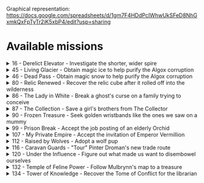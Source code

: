 Graphical representation: https://docs.google.com/spreadsheets/d/1gm7F4HDdPcIWhwUkSFeD8NhGxmkQxFpTyTr2iK5xbP4/edit?usp=sharing

# Available missions

<details>
  <summary>16 - Derelict Elevator - Investigate the shorter, wider spire</summary>
  
- Region: **Crystal Fields**
- Enemies: **Ancient Artillery, Flaming Bladespinner, Ruined Machine**
- Linked to: **25, 26**

</details>
<details>
  <summary>45 - Living Glacier - Obtain magic ice to help purify the Algox corruption</summary>
  
- Storyline: Algox
- Region: **Biting Sea**
- Enemies: **Abael Herder, Abael Scout, Lightning Eel, Piranha Pig**
- Requirements:
  - [x] Climbing Gear
- Unlocks: **52**

</details>
<details>
  <summary>46 - Dead Pass - Obtain magic snow to help purify the Algox corruption</summary>
  
- Storyline: Algox
- Region: **Copperneck Mountains**
- Enemies: **Burrowing Blade, Frozen Corpse, Shrike Fiend**
- Requirements:
  - [x] Sled
- Unlocks: **52**

</details>
<details>
  <summary>80 - Relic Renewed - Recover the relic cube after it rolled off into the wilderness</summary>

- Region: **Frosthaven**
- Enemies: **Relic (Boss), Robotic Boltshooter, Ruined Machine, Steel Automaton**

</details>
<details>
  <summary>86 - The Lady in White - Break a ghost's curse on a family trying to conceive</summary>
- Job Posting
- Region: **Frosthaven**
- Enemies: **Black Imp, Earth Demon, Ice Wraith**

</details>
<details>
  <summary>87 - The Collection - Save a girl's brothers from The Collector</summary>
- Job Posting
- Region: **Whitefire Woods**
- Enemies: **Algox Archer, Algox Guard, Flaming Bladespinner, Lurker Clawcrusher, Polar Bear, Steel Automaton**
- Unlocks and Linked to: **88**

</details>
<details>
  <summary>90 - Frozen Treasure - Seek golden wristbands like the ones we saw on a mummy</summary>

- Was unlocked from job posting (town guard upgrade)
- Region: **Biting Sea**
- Enemies: **Frozen Corpse, Ice Wraith, Polar Bear, Snow Imp**
- Unlocks and Linked to: **91**

</details>
<details>
  <summary>99 - Prison Break - Accept the job posting of an elderly Orchid</summary>

- Was unlocked from job posting (town guard upgrade)
- Region: **???**
- Enemies: **Frozen Corpse, Robotic Boltshooter, Steel Automaton**
- Unlocks: **100**

</details>
<details>
  <summary>107 - My Private Empire - Accept the invitation of Emperor Vermillion</summary>

- Was unlocked as a random side scenario
- Requirements:
  - [x] Climbing Gear
- Region: **Copperneck Mountains**
- Enemies: **Flaming Bladespinner, Living Bones, Living Doom, Living Spirit, Robotic Boltshooter, Ruined Machine, Steel Automaton**

</details>
<details>
  <summary>112 - Raised by Wolves - Adopt a wolf pup</summary>

- Was unlocked by event
- Region: **Frosthaven**
- Enemies: **Burrowing Blade, Chaos Demon, Earth Demon, Hound**

</details>
<details>
  <summary>116 - Caravan Guards - "Tour" Pinter Droman's new trade route</summary>

- Region: **Frosthaven**
- Enemies: **Algox Archer, Algox Guard, Algox Icespeaker, Algox Scout**

</details>
<details>
  <summary>120 - Under the Influence - Figure out what made us want to disembowel ourselves</summary>

- Was unlocked by event
- Region: **Frosthaven**
- Enemies: **City Guard, Hound, Robotic Boltshooter, Steel Automaton, Vermling Priest, Vermling Scout**

</details>
<details>
  <summary>132 - Temple of Feline Power - Follow Mulbrynn's map to a treasure</summary>

- Was unlocked by job posting
- Region: **Imperial Mountains**
- Enemies: **Frost Demon, Frozen Corpse, Ice Wraith, Snow Imp**

</details>
<details>
  <summary>134 - Tower of Knowledge - Recover the Tome of Conflict for the librarian</summary>

- Was unlocked by event
- Requirements:
  - [x] _Into the Forest_ achievement
- Region: **Radiant Forest**
- Enemies: **Flaming Bladespinner, Robotic Boltshooter, Ruined Machine, Shrike Fiend, Steel Automaton**

</details>
